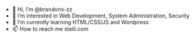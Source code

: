 - 👋 Hi, I’m @brandons-zz
- 👀 I’m interested in Web Development, System Administration, Security
- 🌱 I’m currently learning HTML/CSS/JS and Wordpress
- 📫 How to reach me steili.com

<!---
brandons-zz/brandons-zz is a ✨ special ✨ repository because its `README.md` (this file) appears on your GitHub profile.
You can click the Preview link to take a look at your changes.
--->
